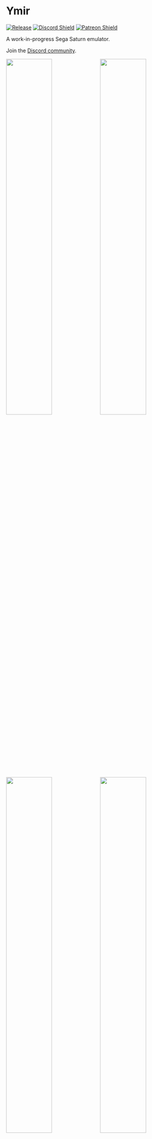 # Ymir

[![Release](https://github.com/StrikerX3/Ymir/actions/workflows/release.yaml/badge.svg)](https://github.com/StrikerX3/Ymir/actions/workflows/release.yaml) <a href="https://discord.gg/NN3A7n5dzn">![Discord Shield](https://discord.com/api/guilds/1368676375627694341/widget.png?style=shield)</a> <a href="https://patreon.com/StrikerX3">![Patreon Shield](https://img.shields.io/badge/Patreon-F96854?style=flat&logo=patreon&logoColor=white)</a>

A work-in-progress Sega Saturn emulator.

Join the [Discord community](https://discord.gg/NN3A7n5dzn).

<div class="grid" markdown>
  <img width="49.5%" src="https://github.com/StrikerX3/Ymir/blob/main/docs/images/cd-player.png"/>
  <img width="49.5%" src="https://github.com/StrikerX3/Ymir/blob/main/docs/images/sonic-r.png"/>
  <img width="49.5%" src="https://github.com/StrikerX3/Ymir/blob/main/docs/images/virtua-fighter-2.png"/>
  <img width="49.5%" src="https://github.com/StrikerX3/Ymir/blob/main/docs/images/radiant-silvergun.png"/>
  <img width="49.5%" src="https://github.com/StrikerX3/Ymir/blob/main/docs/images/panzer-dragoon-saga.png"/>
  <img width="49.5%" src="https://github.com/StrikerX3/Ymir/blob/main/docs/images/nights-into-dreams.png"/>
  <img width="100%" src="https://github.com/StrikerX3/Ymir/blob/main/docs/images/debugger.png"/>
</div>


## Features

- Load games from MAME CHD, BIN+CUE, IMG+CCD, MDF+MDS or ISO files
- Automatic IPL (BIOS) ROM detection
- Automatic region switching
- Up to two players with standard Control Pads or 3D Control Pads on both ports (more to come)
- Fully customizable keybindings
- Backup RAM, DRAM and ROM cartridges (more to come)
- Integrated backup memory manager to import and export saves, and transfer between internal and cartridge RAM
- Save states
- Rewinding (up to one minute at 60 fps), turbo speed, frame step (forwards and backwards)
- Full screen mode with VRR support and low input lag
- Optional deinterlaced/progressive rendering of high resolution modes
- A work-in-progress feature-rich debugger


## Usage

Grab the latest release [here](https://github.com/StrikerX3/Ymir/releases/latest).
Check the [Releases](https://github.com/StrikerX3/Ymir/releases) page for previous versions.

Ymir does not require installation. Simply download it to any directory and run the executable.
On Windows you might also need to install the latest [Microsoft Visual C++ Redistributable package](https://learn.microsoft.com/en-us/cpp/windows/latest-supported-vc-redist) ([x86_64 installer](https://aka.ms/vs/17/release/vc_redist.x64.exe)).

The program accepts command-line arguments. Invoke `ymir-sdl3 --help` to list the options:

```
Ymir - Sega Saturn emulator
Usage:
  Ymir [OPTION...] positional parameters

  -p, --profile arg  Path to profile directory
  -h, --help         Display help text
  -f, --fullscreen   Start in fullscreen mode
  -P, --paused       Start paused
```

Use `-p <profile-path>` to point to a separate set of configuration and state files, useful if you wish to have different user profiles (hence the name).

The options are case-sensitive -- lowercase `-p` sets the profile path, uppercase `-P` makes the emulator start paused.

Note that the Windows version does not output anything to the console, but it does honor the command line parameters.

Ymir requires an IPL (BIOS) ROM to work. You can place the ROMs under the `roms` directory created alongside the executable on the first run.
The emulator will scan and automatically select the IPL ROM matching the loaded disc. If no disc is loaded, it will use a ROM matching the first preferred region. Failing that, it will pick whatever is available.
You can override the selection on Settings > IPL.

Ymir can load game disc images from MAME CHD, BIN+CUE, IMG+CCD, MDF+MDS or ISO files. It does not support injecting .elf files directly at the moment.


## Compiling

See [COMPILING.md](COMPILING.md).


## Support my work

If you enjoy my projects and want to help me keep developing them, consider supporting me:
- [Patreon](https://www.patreon.com/StrikerX3) for ongoing support
- PIX for one-time donations in Brazil: ask me on Discord.

Your support is completely optional but genuinely appreciated. It helps me dedicate more time and energy to these passion projects while keeping everything open-source and free for everyone. Thank you!
